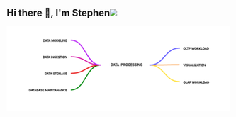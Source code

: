 ## Hi there 👋, I'm Stephen![](https://via.placeholder.com/15/008000/000000?text=+) 


![Hello](https://github.com/Stephen-Data-Engineer-Public/BASIC-PYTHON-PROJECT/blob/main/Blank%20diagram%20(18).png?raw=true)
<!--
**Stephen-Data-Engineer-Public/Stephen-Data-Engineer-Public** is a ✨ _special_ ✨ repository because its `README.md` (this file) appears on your GitHub profile.

Here are some ideas to get you started:

- 🔭 I’m currently working on ...
- 🌱 I’m currently learning ...
- 👯 I’m looking to collaborate on ...
- 🤔 I’m looking for help with ...
- 💬 Ask me about ...
- 📫 How to reach me: ...
- 😄 Pronouns: ...
- ⚡ Fun fact: ...
-->

